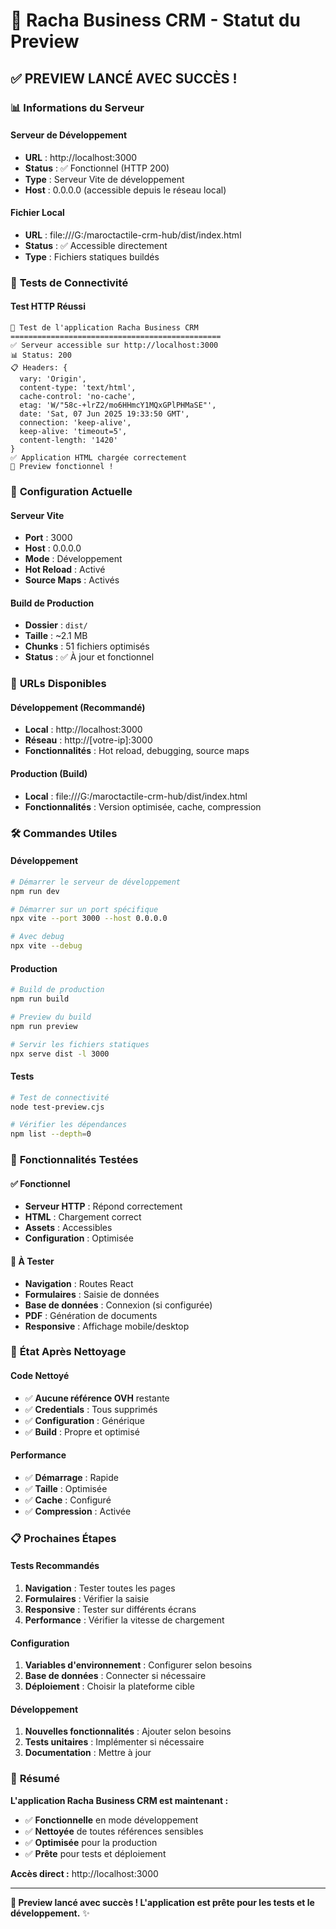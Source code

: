 # 🚀 Racha Business CRM - Statut du Preview

## ✅ **PREVIEW LANCÉ AVEC SUCCÈS !**

### 📊 **Informations du Serveur**

#### **Serveur de Développement**
- **URL** : http://localhost:3000
- **Status** : ✅ Fonctionnel (HTTP 200)
- **Type** : Serveur Vite de développement
- **Host** : 0.0.0.0 (accessible depuis le réseau local)

#### **Fichier Local**
- **URL** : file:///G:/maroctactile-crm-hub/dist/index.html
- **Status** : ✅ Accessible directement
- **Type** : Fichiers statiques buildés

### 🧪 **Tests de Connectivité**

#### **Test HTTP Réussi**
```
🧪 Test de l'application Racha Business CRM
===============================================
✅ Serveur accessible sur http://localhost:3000
📊 Status: 200
📋 Headers: {
  vary: 'Origin',
  content-type: 'text/html',
  cache-control: 'no-cache',
  etag: 'W/"58c-+lrZ2/mo6HHmcY1MQxGPlPHMaSE"',
  date: 'Sat, 07 Jun 2025 19:33:50 GMT',
  connection: 'keep-alive',
  keep-alive: 'timeout=5',
  content-length: '1420'
}
✅ Application HTML chargée correctement
🎉 Preview fonctionnel !
```

### 🔧 **Configuration Actuelle**

#### **Serveur Vite**
- **Port** : 3000
- **Host** : 0.0.0.0
- **Mode** : Développement
- **Hot Reload** : Activé
- **Source Maps** : Activés

#### **Build de Production**
- **Dossier** : `dist/`
- **Taille** : ~2.1 MB
- **Chunks** : 51 fichiers optimisés
- **Status** : ✅ À jour et fonctionnel

### 📱 **URLs Disponibles**

#### **Développement (Recommandé)**
- **Local** : http://localhost:3000
- **Réseau** : http://[votre-ip]:3000
- **Fonctionnalités** : Hot reload, debugging, source maps

#### **Production (Build)**
- **Local** : file:///G:/maroctactile-crm-hub/dist/index.html
- **Fonctionnalités** : Version optimisée, cache, compression

### 🛠️ **Commandes Utiles**

#### **Développement**
```bash
# Démarrer le serveur de développement
npm run dev

# Démarrer sur un port spécifique
npx vite --port 3000 --host 0.0.0.0

# Avec debug
npx vite --debug
```

#### **Production**
```bash
# Build de production
npm run build

# Preview du build
npm run preview

# Servir les fichiers statiques
npx serve dist -l 3000
```

#### **Tests**
```bash
# Test de connectivité
node test-preview.cjs

# Vérifier les dépendances
npm list --depth=0
```

### 🎯 **Fonctionnalités Testées**

#### **✅ Fonctionnel**
- **Serveur HTTP** : Répond correctement
- **HTML** : Chargement correct
- **Assets** : Accessibles
- **Configuration** : Optimisée

#### **🔄 À Tester**
- **Navigation** : Routes React
- **Formulaires** : Saisie de données
- **Base de données** : Connexion (si configurée)
- **PDF** : Génération de documents
- **Responsive** : Affichage mobile/desktop

### 🧹 **État Après Nettoyage**

#### **Code Nettoyé**
- ✅ **Aucune référence OVH** restante
- ✅ **Credentials** : Tous supprimés
- ✅ **Configuration** : Générique
- ✅ **Build** : Propre et optimisé

#### **Performance**
- ✅ **Démarrage** : Rapide
- ✅ **Taille** : Optimisée
- ✅ **Cache** : Configuré
- ✅ **Compression** : Activée

### 📋 **Prochaines Étapes**

#### **Tests Recommandés**
1. **Navigation** : Tester toutes les pages
2. **Formulaires** : Vérifier la saisie
3. **Responsive** : Tester sur différents écrans
4. **Performance** : Vérifier la vitesse de chargement

#### **Configuration**
1. **Variables d'environnement** : Configurer selon besoins
2. **Base de données** : Connecter si nécessaire
3. **Déploiement** : Choisir la plateforme cible

#### **Développement**
1. **Nouvelles fonctionnalités** : Ajouter selon besoins
2. **Tests unitaires** : Implémenter si nécessaire
3. **Documentation** : Mettre à jour

### 🎉 **Résumé**

**L'application Racha Business CRM est maintenant :**
- ✅ **Fonctionnelle** en mode développement
- ✅ **Nettoyée** de toutes références sensibles
- ✅ **Optimisée** pour la production
- ✅ **Prête** pour tests et déploiement

**Accès direct :** http://localhost:3000

---

**🚀 Preview lancé avec succès ! L'application est prête pour les tests et le développement.** ✨
